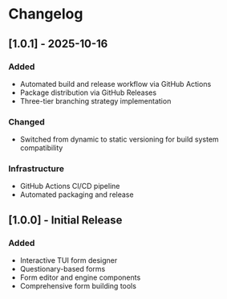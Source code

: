 # Changelog

## [1.0.1] - 2025-10-16

### Added
- Automated build and release workflow via GitHub Actions
- Package distribution via GitHub Releases
- Three-tier branching strategy implementation

### Changed
- Switched from dynamic to static versioning for build system compatibility

### Infrastructure
- GitHub Actions CI/CD pipeline
- Automated packaging and release

## [1.0.0] - Initial Release

### Added
- Interactive TUI form designer
- Questionary-based forms
- Form editor and engine components
- Comprehensive form building tools
